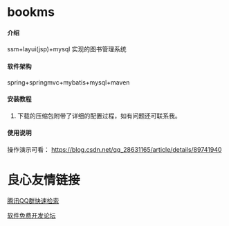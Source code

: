 # bookms

#### 介绍
ssm+layui(jsp)+mysql 实现的图书管理系统

#### 软件架构

spring+springmvc+mybatis+mysql+maven


#### 安装教程

1. 下载的压缩包附带了详细的配置过程，如有问题还可联系我。

#### 使用说明

操作演示可看：
    https://blog.csdn.net/qq_28631165/article/details/89741940



 # 良心友情链接

[腾讯QQ群快速检索](http://u.720life.cn/s/8cf73f7c)

[软件免费开发论坛](http://u.720life.cn/s/bbb01dc0)